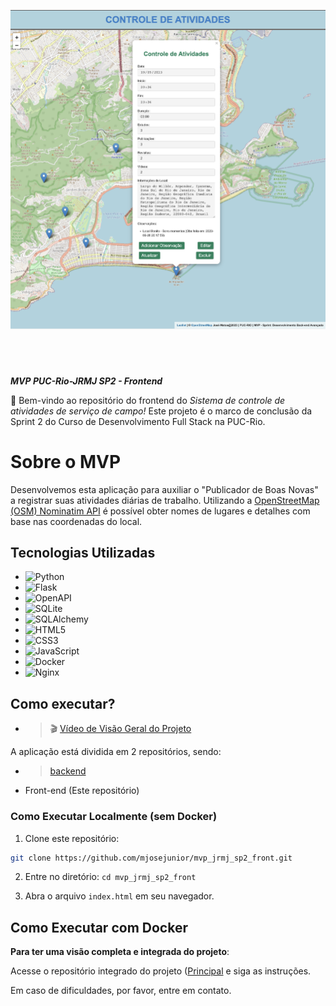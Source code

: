 ![MVP PUC-Rio - José Rodrigues Matos Junior](./img/banner_repo.png)
#
&nbsp;
&nbsp;

***MVP PUC-Rio-JRMJ SP2 - Frontend***

🚀 Bem-vindo ao repositório do frontend do *Sistema de controle de atividades de serviço de campo!* Este projeto é o marco de conclusão da Sprint 2 do Curso de Desenvolvimento Full Stack na PUC-Rio.

# Sobre o MVP
Desenvolvemos esta aplicação para auxiliar o "Publicador de Boas Novas" a registrar suas atividades diárias de trabalho. Utilizando a  [OpenStreetMap (OSM) Nominatim API](https://nominatim.org/release-docs/develop/api/Overview/) é possível obter nomes de lugares e detalhes com base nas coordenadas do local. 

## Tecnologias Utilizadas
- ![Python](https://img.shields.io/badge/-Python-3776AB?style=flat-square&logo=Python&logoColor=white)
- ![Flask](https://img.shields.io/badge/-Flask-000000?style=flat-square&logo=Flask&logoColor=white)
- ![OpenAPI](https://img.shields.io/badge/-OpenAPI-6BA539?style=flat-square&logo=OpenAPI-Initiative&logoColor=white)
- ![SQLite](https://img.shields.io/badge/-SQLite-003B57?style=flat-square&logo=SQLite&logoColor=white)
- ![SQLAlchemy](https://img.shields.io/badge/-SQLAlchemy-8C2D19?style=flat-square&logo=SQLAlchemy&logoColor=white)
- ![HTML5](https://img.shields.io/badge/-HTML5-E34F26?style=flat-square&logo=HTML5&logoColor=white)
- ![CSS3](https://img.shields.io/badge/-CSS3-1572B6?style=flat-square&logo=CSS3&logoColor=white)
- ![JavaScript](https://img.shields.io/badge/-JavaScript-F7DF1E?style=flat-square&logo=JavaScript&logoColor=black)
- ![Docker](https://img.shields.io/badge/-Docker-2496ED?style=flat-square&logo=Docker&logoColor=white)
- ![Nginx](https://img.shields.io/badge/-Nginx-269539?style=flat-square&logo=Nginx&logoColor=white)


## Como executar?

- > 🎬 [Vídeo de Visão Geral do Projeto](https://youtu.be/elgTpzwykfo)

A aplicação está dividida em 2 repositórios, sendo:
- > [backend](https://github.com/mjosejunior/mvp_jrmj_sp2_back.git)

- Front-end (Este repositório)


### Como Executar Localmente (sem Docker)

1. Clone este repositório: 
```bash
git clone https://github.com/mjosejunior/mvp_jrmj_sp2_front.git
```
2. Entre no diretório: ```cd mvp_jrmj_sp2_front```

3. Abra o arquivo ```index.html``` em seu navegador.


## Como Executar com Docker

**Para ter uma visão completa e integrada do projeto**:

Acesse o repositório integrado do projeto ([Principal](https://github.com/mjosejunior/mvp_jrmj_sp2) e siga as instruções.

Em caso de dificuldades, por favor, entre em contato.

